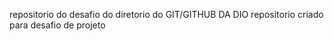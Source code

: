 repositorio do desafio do diretorio do GIT/GITHUB DA DIO 
repositorio criado para desafio de projeto
